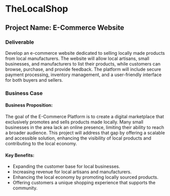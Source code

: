 # TheLocalShop
## Project Name: E-Commerce Website

### Deliverable
Develop an e-commerce website dedicated to selling locally made products from local manufacturers.
The website will allow local artisans, small businesses, and manufacturers to list their products, while
customers can browse, purchase, and provide feedback. The platform will include secure payment
processing, inventory management, and a user-friendly interface for both buyers and sellers.

### Business Case
#### Business Proposition:
The goal of the E-Commerce Platform is to create a digital marketplace that exclusively promotes and
sells products made locally. Many small businesses in the area lack an online presence, limiting their
ability to reach a broader audience. This project will address that gap by offering a scalable and
accessible solution, enhancing the visibility of local products and contributing to the local economy.

#### Key Benefits:
- Expanding the customer base for local businesses.
- Increasing revenue for local artisans and manufacturers.
- Enhancing the local economy by promoting locally sourced products.
- Offering customers a unique shopping experience that supports the community.
